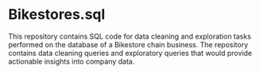 # Bikestores.sql
This repository contains SQL code for data cleaning and exploration tasks performed on the database of a Bikestore chain business. The repository contains data cleaning queries and exploratory queries that would provide actionable insights into company data.
